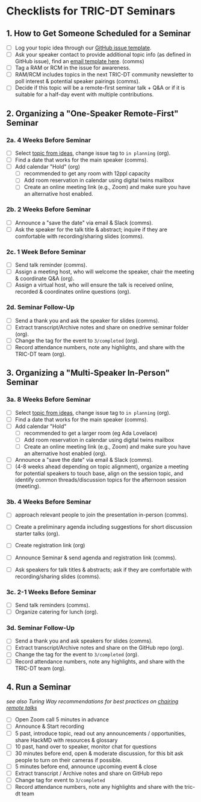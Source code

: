# Checklists for TRIC-DT Seminars
## 1. How to Get Someone Scheduled for a Seminar

- [ ] Log your topic idea through our [GitHub issue template](https://github.com/alan-turing-institute/tric-dt/issues/new?assignees=&labels=0%2F+idea&projects=&template=topic-suggestion-for-tric-dt-event.md&title=%5BTopic%5D).
- [ ] Ask your speaker contact to provide additional topic info (as defined in GitHub issue), find an [email template here](Seminars/email_template_new_topic.md). (comms)
- [ ] Tag a RAM or RCM in the issue for awareness.
- [ ] RAM/RCM includes topics in the next TRIC-DT community newsletter to poll interest & potential speaker pairings (comms).
- [ ] Decide if this topic will be a remote-first seminar talk + Q&A or if it is suitable for a half-day event with multiple contributions.

## 2. Organizing a "One-Speaker Remote-First" Seminar

### 2a. 4 Weeks Before Seminar

- [ ] Select [topic from ideas](https://github.com/alan-turing-institute/tric-dt/issues?q=is%3Aopen+is%3Aissue+label%3A%22seminar+series%22+label%3A%220%2F+idea%22), change issue tag to `in planning` (org).
- [ ] Find a date that works for the main speaker (comms).
- [ ] Add calendar "Hold" (org)
  - [ ] recommended to get any room with 12ppl capacity
  - [ ] Add room reservation in calendar using digital twins mailbox
  - [ ] Create an online meeting link (e.g., Zoom) and make sure you have an alternative host enabled.

### 2b. 2 Weeks Before Seminar

- [ ] Announce a "save the date" via email & Slack (comms).
- [ ] Ask the speaker for the talk title & abstract; inquire if they are comfortable with recording/sharing slides (comms).

### 2c. 1 Week Before Seminar

- [ ] Send talk reminder (comms).
- [ ] Assign a meeting host, who will welcome the speaker, chair the meeting & coordinate Q&A (org).
- [ ] Assign a virtual host, who will ensure the talk is received online, recorded & coordinates online questions (org).

### 2d. Seminar Follow-Up
- [ ] Send a thank you and ask the speaker for slides (comms).
- [ ] Extract transcript/Archive notes and share on onedrive seminar folder (org).
- [ ] Change the tag for the event to `3/completed` (org).
- [ ] Record attendance numbers, note any highlights, and share with the TRIC-DT team (org).

## 3. Organizing a "Multi-Speaker In-Person" Seminar

### 3a. 8 Weeks Before Seminar
- [ ] Select [topic from ideas](https://github.com/alan-turing-institute/tric-dt/issues?q=is%3Aopen+is%3Aissue+label%3A%22seminar+series%22+label%3A%220%2F+idea%22), change issue tag to `in planning` (org).
- [ ] Find a date that works for the main speaker (comms).
- [ ] Add calendar "Hold"
  - [ ] recommended to get a larger room (eg Ada Lovelace)
  - [ ] Add room reservation in calendar using digital twins mailbox
  - [ ] Create an online meeting link (e.g., Zoom) and make sure you have an alternative host enabled (org).
- [ ] Announce a "save the date" via email & Slack (comms).
- [ ] (4-8 weeks ahead depending on topic alignment), organize a meeting for potential speakers to touch base, align on the session topic, and identify common threads/discussion topics for the afternoon session (meeting).

### 3b. 4 Weeks Before Seminar

- [ ] approach relevant people to join the presentation in-person (comms).
- [ ] Create a preliminary agenda including suggestions for short discussion starter talks (org).
- [ ] Create registration link (org)
- [ ] Announce Seminar & send agenda and registration link (comms).
- [ ] Ask speakers for talk titles & abstracts; ask if they are comfortable with recording/sharing slides (comms).


### 3c. 2-1 Weeks Before Seminar

- [ ] Send talk reminders (comms).
- [ ] Organize catering for lunch (org).

### 3d. Seminar Follow-Up

- [ ] Send a thank you and ask speakers for slides (comms).
- [ ] Extract transcript/Archive notes and share on the GitHub repo (org).
- [ ] Change the tag for the event to `3/completed` (org).
- [ ] Record attendance numbers, note any highlights, and share with the TRIC-DT team (org).

## 4. Run a Seminar

*see also Turing Way recommendations for best practices on [chairing remote talks](https://deploy-preview-1567--the-turing-way.netlify.app/collaboration/remote-collab/remote-collab-chairs.html)*
  - [ ] Open Zoom call 5 minutes in advance
  - [ ] Announce & Start recording 
  - [ ] 5 past, introduce topic, read out any announcements / opportunities, share HackMD with resources & glossary
  - [ ] 10 past, hand over to speaker, monitor chat for questions
  - [ ] 30 minutes before end, open & moderate discussion, for this bit ask people to turn on their cameras if possible.
  - [ ] 5 minutes before end, announce upcoming event & close
- [ ] Extract transcript / Archive notes and share on GitHub repo
- [ ] Change tag for event to `3/completed`
- [ ] Record attendance numbers, note any highlights and share with the tric-dt team
